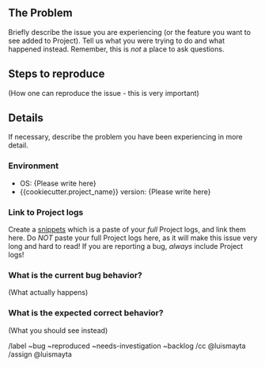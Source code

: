 ## The Problem

Briefly describe the issue you are experiencing (or the feature you want to see added to Project). Tell us what you were trying to do and what happened instead. Remember, this is _not_ a place to ask questions.

## Steps to reproduce

(How one can reproduce the issue - this is very important)

## Details

If necessary, describe the problem you have been experiencing in more detail.

### Environment

- OS: {Please write here}
- {{cookiecutter.project_name}} version: {Please write here}

### Link to Project logs

Create a [snippets](https://gitlab.com/dashboard/snippets) which is a paste of your _full_ Project logs, and link them here.
Do _NOT_ paste your full Project logs here, as it will make this issue very long and hard to read!
If you are reporting a bug, _always_ include Project logs!

### What is the current bug behavior?

(What actually happens)

### What is the expected correct behavior?

(What you should see instead)

/label ~bug ~reproduced ~needs-investigation ~backlog
/cc @luismayta
/assign @luismayta
